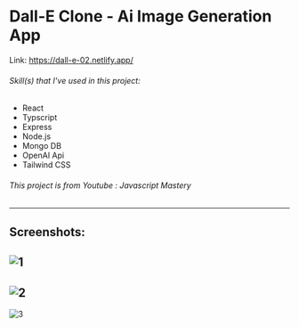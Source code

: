 # Dall-E Clone - Ai Image Generation App

Link: https://dall-e-02.netlify.app/

###### Skill(s) that I've used in this project:
- React
- Typscript
- Express
- Node.js
- Mongo DB
- OpenAI Api
- Tailwind CSS

###### This project is from Youtube : Javascript Mastery

________________________________________________________

## Screenshots:

![1](https://github.com/shaoxuan0916/Dall-e-clone/assets/94277292/09439070-78c2-46ed-afdc-9fd947d32a8a)
-
![2](https://github.com/shaoxuan0916/Dall-e-clone/assets/94277292/ea17ea9b-110e-4896-bbf1-9a13b529bf54)
-
![3](https://github.com/shaoxuan0916/Dall-e-clone/assets/94277292/39950cf9-2ebf-4899-ad5d-236075a2b0ee)

